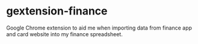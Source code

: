 # gextension-finance
Google Chrome extension to aid me when importing data from finance app and card website into my finance spreadsheet.
